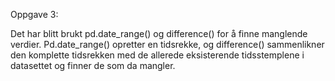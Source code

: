 






Oppgave 3:


Det har blitt brukt pd.date_range() og difference() for å finne manglende verdier. Pd.date_range() opretter en tidsrekke, og difference() sammenlikner den komplette tidsrekken med de allerede eksisterende tidsstemplene i datasettet og finner de som da mangler. 